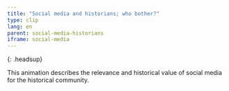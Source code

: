 ```yaml
---
title: "Social media and historians; who bother?"
type: clip
lang: en
parent: social-media-historians
iframe: social-media
---
```


{: .headsup}                            

This animation describes the relevance and historical value of social media for the historical community. 



<!-- more -->

